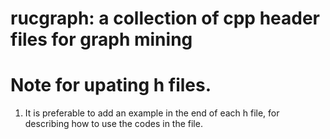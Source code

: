 # rucgraph: a collection of cpp header files for graph mining

# Note for upating h files.

1. It is preferable to add an example in the end of each h file, for describing how to use the codes in the file.
